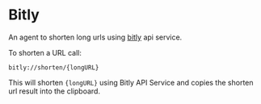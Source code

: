 #  Bitly

An agent to shorten long urls using [bitly](http://bitly.com) api service.

To shorten a URL call:

```
bitly://shorten/{longURL}
```

This will shorten `{longURL}` using Bitly API Service and copies the shorten url result into the clipboard.









